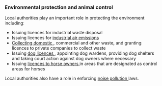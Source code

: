 ###  Environmental protection and animal control

Local authorities play an important role in protecting the environment
including:

  * Issuing licences for  industrial waste disposal 
  * Issuing licences for [ industrial air emissions ](/en/environment/pollution/air-pollution/)
  * [ Collecting domestic ](/en/environment/waste-and-recycling/domestic-refuse/) , commercial and other waste, and granting licences to private companies to collect waste 
  * Issuing [ dog licences ](/en/environment/pets-and-wildlife/control-of-dogs/) , appointing dog wardens, providing dog shelters and taking court action against dog owners where necessary 
  * Issuing [ licences to horse owners ](/en/environment/pets-and-wildlife/control-of-horses/) in areas that are designated as control areas for horses 

Local authorities also have a role in enforcing [ noise pollution
](/en/environment/pollution/noise-regulations/) laws.
